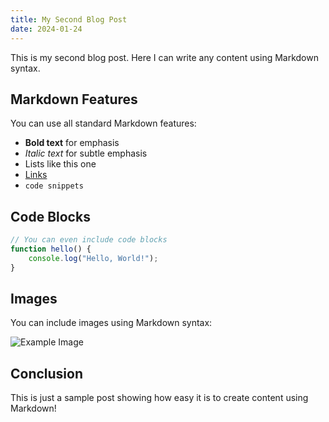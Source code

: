 ```yaml
---
title: My Second Blog Post
date: 2024-01-24
---
```


This is my second blog post. Here I can write any content using Markdown syntax.

## Markdown Features

You can use all standard Markdown features:

- **Bold text** for emphasis
- *Italic text* for subtle emphasis
- Lists like this one
- [Links](https://example.com)
- `code snippets`

## Code Blocks

```javascript
// You can even include code blocks
function hello() {
    console.log("Hello, World!");
}
```

## Images

You can include images using Markdown syntax:

![Example Image](https://via.placeholder.com/600x400)

## Conclusion

This is just a sample post showing how easy it is to create content using Markdown! 